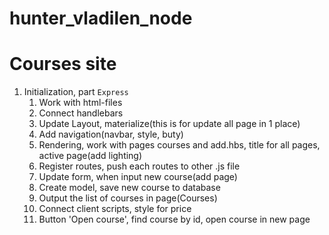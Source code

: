 # hunter_vladilen_node

# Courses site

1. Initialization, part `Express`
   1. Work with html-files
   2. Connect handlebars
   3. Update Layout, materialize(this is for update all page in 1 place)
   4. Add navigation(navbar, style, buty)
   5. Rendering, work with pages courses and add.hbs, title for all pages, active page(add lighting)
   6. Register routes, push each routes to other .js file
   7. Update form, when input new course(add page)
   8. Create model, save new course to database
   9. Output the list of courses in page(Courses)
   10. Connect client scripts, style for price
   11. Button 'Open course', find course by id, open course in new page
